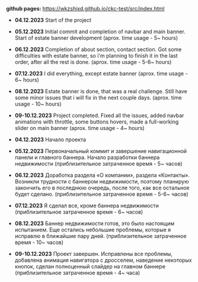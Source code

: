 **github pages:** https://wkzshixd.github.io/ckc-test/src/index.html

- **04.12.2023**
  Start of the project
- **05.12.2023**
  Initial commit and completion of navbar and main banner. Start of estate banner development (aprox. time usage - 5~ hours)
- **06.12.2023**
  Completion of about section, contact section. Got some difficulties with estate banner, so i'm planning to finish it in the last order, after all the rest is done. (aprox. time usage - 5-6~ hours)
- **07.12.2023**
  I did everything, except estate banner (aprox. time usage - 6~ hours)
- **08.12.2023**
  Estate banner is done, that was a real challenge. Still have some minor issues that i will fix in the next couple days. (aprox. time usage - 10~ hours)
- **09-10.12.2023**
  Project completed. Fixed all the issues, added navbar animations with throttle, some buttons hovers, made a full-working slider on main banner (aprox. time usage - 4~ hours)

- **04.12.2023**
  Начало проекта
- **05.12.2023**
  Первоначальный коммит и завершение навигационной панели и главного баннера. Начало разработки баннера недвижимости (приблизительное затраченное время - 5~ часов)
- **06.12.2023**
  Доработка раздела «О компании», раздела «Контакты». Возникли трудности с баннером недвижимости, поэтому планирую закончить его в последнюю очередь, после того, как все остальное будет сделано. (приблизительное затраченное время - 5-6~ часов)
- **07.12.2023**
  Я сделал все, кроме баннера недвижимости (приблизительное затраченное время - 6~ часов)
- **08.12.2023**
  Баннер недвижимости готов, это было настоящим испытанием. Еще остались небольшие проблемы, которые я исправлю в ближайшие пару дней. (приблизительное затраченное время - 10~ часов)
- **09-10.12.2023**
  Проект завершен. Исправлены все проблемы, добавлена анимация навигатора с дросселем, наведение некоторых кнопок, сделан полноценный слайдер на главном баннере (приблизительное затраченное время - 4~ часа)
